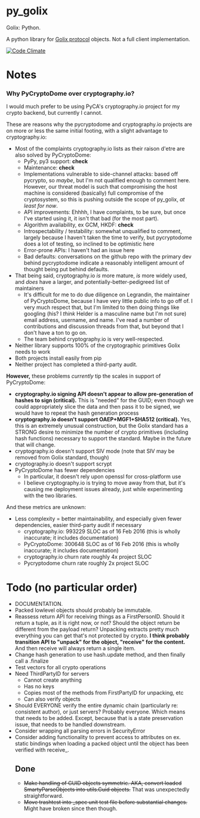 py_golix
====

Golix: Python.

A python library for [Golix protocol](https://github.com/Muterra/doc-golix) objects. Not a full client implementation.

[![Code Climate](https://codeclimate.com/github/Muterra/py_golix/badges/gpa.svg)](https://codeclimate.com/github/Muterra/py_golix)

# Notes

### Why PyCryptoDome over cryptography.io?

I would much prefer to be using PyCA's cryptography.io project for my crypto backend, but currently I cannot.

These are reasons why the pycryptodome and cryptography.io projects are on more or less the same initial footing, with a slight advantage to cryptography.io:

+ Most of the complaints cryptography.io lists as their raison d'etre are also solved by PyCryptoDome:
    + PyPy, py3 support: **check**
    + Maintenance: **check**
    + Implementations vulnerable to side-channel attacks: based off pycrypto, so *maybe*, but I'm not qualified enough to comment here. However, our threat model is such that compromising the host machine is considered (basically) full compromise of the cryptosystem, so this is pushing outside the scope of py_golix, *at least for now*.
    + API improvements: Ehhhh, I have complaints, to be sure, but once I've started using it, it isn't that bad (for the most part).
    + Algorithm availability, ex GCM, HKDF: **check**
    + Introspectability / testability: somewhat unqualified to comment, largely because I haven't taken the time to verify, but pycryptodome does a lot of testing, so inclined to be optimistic here
    + Error-prone APIs: I haven't had an issue here
    + Bad defaults: conversations on the github repo with the primary dev behind pycryptodome indicate a reasonably intelligent amount of thought being put behind defaults.
+ That being said, cryptography.io *is* more mature, *is* more widely used, and *does* have a larger, and potentially-better-pedigreed list of maintainers
    + It's difficult for me to do due diligence on Legrandin, the maintainer of PyCryptoDome, because I have very little public info to go off of. I very much respect that, but I'm limited to then doing things like googling (his? I *think* Helder is a masculine name but I'm not sure) email address, username, and name. I've read a number of contributions and discussion threads from that, but beyond that I don't have a ton to go on.
    + The team behind cryptography.io is very well-respected.
+ Neither library supports 100% of the cryptographic primitives Golix needs to work
+ Both projects install easily from pip
+ Neither project has completed a third-party audit.

**However,** these problems *currently* tip the scales in support of PyCryptoDome:

+ **cryptography.io signing API doesn't appear to allow pre-generation of hashes to sign (critical).** This is "needed" for the GUID; even though we could appropriately slice the data and then pass it to be signed, we would have to repeat the hash generation process 
+ **cryptography.io doesn't support OAEP+MGF1+SHA512 (critical).** Yes, this is an extremely unusual construction, but the Golix standard has a STRONG desire to minimize the number of crypto primitives (including hash functions) necessary to support the standard. Maybe in the future that will change.
+ cryptography.io doesn't support SIV mode (note that SIV may be removed from Golix standard, though)
+ cryptography.io doesn't support scrypt
+ PyCryptoDome has fewer dependencies 
    + In particular, it doesn't rely upon openssl for cross-platform use
    + I believe cryptography.io is trying to move away from that, but it's causing me deployment issues already, just while experimenting with the two libraries.

And these metrics are unknown:

+ Less complexity = better maintainability, and especially given fewer dependencies, easier third-party audit if necessary
    + cryptography.io: 993229 SLOC as of 16 Feb 2016 (this is wholly inaccurate; it includes documentation)
    + PyCryptoDome: 300648 SLOC as of 16 Feb 2016 (this is wholly inaccurate; it includes documentation)
    + cryptography.io churn rate roughly 4x project SLOC
    + Pycryptodome churn rate roughly 2x project SLOC

# Todo (no particular order)

+ DOCUMENTATION.
+ Packed lowlevel objects should probably be immutable.
+ Reassess return API for receiving things as a FirstPersonID. Should it return a tuple, as it is right now, or not? Should the object return be different from the payload return? Unpacking extracts pretty much everything you can get that's not protected by crypto. **I think probably transition API to "unpack" for the object, "receive" for the content.** And then receive will always return a single item.
+ Change hash generation to use hash.update method, and then finally call a .finalize
+ Test vectors for all crypto operations
+ Need ThirdPartyID for servers
    + Cannot create anything
    + Has no keys
    + Copies most of the methods from FirstPartyID for unpacking, etc
    + Can also verify objects
+ Should EVERYONE verify the entire dynamic chain (particularly re: consistent author), or just servers? Probably everyone. Which means that needs to be added. Except, because that is a state preservation issue, that needs to be handled downstream.
+ Consider wrapping all parsing errors in SecurityError
+ Consider adding functionality to prevent access to attributes on ex. static bindings when loading a packed object until the object has been verified with receive_<object>.

## Done

+ ~~Make handling of GUID objects symmetric. AKA, convert loaded SmartyParseObjects into utils.Guid objects.~~ That was unexpectedly straightforward.
+ ~~Move trashtest into _spec unit test file before substantial changes.~~ Might have broken since then though.